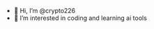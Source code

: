 - 👋 Hi, I’m @crypto226
- 👀 I’m interested in coding and learning ai tools

<!---
crypto226/crypto226 is a ✨ special ✨ repository because its `README.md` (this file) appears on your GitHub profile.
You can click the Preview link to take a look at your changes.
--->
